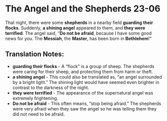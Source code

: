 The Angel and the Shepherds 23-06
===================================


That night, there were some **shepherds** in a nearby field **guarding
their flocks**. Suddenly, **a shining angel** appeared to them,
and **they were terrified**. The angel said, “**Do not be afraid**,
because I have some good news for you. The **Messiah**, the **Master**,
has been born in **Bethlehem**!”

Translation Notes:
------------------

-   **guarding their flocks** - A “flock” is a group of sheep. The
    shepherds were caring for their sheep, and protecting them from harm
    or theft.
-   **a shining angel** - This could also be translated as, “an angel
    surrounded by a bright light.” The shining light would have seemed
    even brighter in contrast to the darkness of the night.
-   **they were terrified** - The appearance of the supernatural angel
    was extremely frightening.
-   **Do not be afraid** - This often means, “stop being afraid.” The
    shepherds were very afraid when they saw the angel so he was telling
    them they did not need to be afraid.

